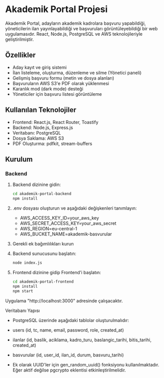 # Akademik Portal Projesi

Akademik Portal, adayların akademik kadrolara başvuru yapabildiği, yöneticilerin ilan yayınlayabildiği ve başvuruları görüntüleyebildiği bir web uygulamasıdır. React, Node.js, PostgreSQL ve AWS teknolojileriyle geliştirilmiştir.

## Özellikler

- Aday kayıt ve giriş sistemi
- İlan listeleme, oluşturma, düzenleme ve silme (Yönetici paneli)
- Gelişmiş başvuru formu (metin ve dosya alanları)
- Başvuruların AWS S3'e PDF olarak yüklenmesi
- Karanlık mod (dark mode) desteği
- Yöneticiler için başvuru listesi görüntüleme

## Kullanılan Teknolojiler

- Frontend: React.js, React Router, Toastify
- Backend: Node.js, Express.js
- Veritabanı: PostgreSQL
- Dosya Saklama: AWS S3
- PDF Oluşturma: pdfkit, stream-buffers

## Kurulum

### Backend

1. Backend dizinine gidin:
   ```bash
   cd akademik-portal-backend
   npm install

2. .env dosyası oluşturun ve aşağıdaki değişkenleri tanımlayın:
   - AWS_ACCESS_KEY_ID=your_aws_key
   - AWS_SECRET_ACCESS_KEY=your_aws_secret
   - AWS_REGION=eu-central-1
   - AWS_BUCKET_NAME=akademik-basvurular

3. Gerekli ek bağımlılıkları kurun

4. Backend sunucusunu başlatın:
   ```bash
   node index.js

6. Frontend dizinine gidip Frontend'i başlatın:
   ```bash
   cd akademik-portal-frontend
   npm install
   npm start

Uygulama "http://localhost:3000" adresinde çalışacaktır.


Veritabanı Yapısı
-  PostgreSQL üzerinde aşağıdaki tablolar oluşturulmalıdır:

-  users (id, tc, name, email, password, role, created_at)

-  ilanlar (id, baslik, aciklama, kadro_turu, baslangic_tarihi, bitis_tarihi, created_at)

-  basvurular (id, user_id, ilan_id, durum, basvuru_tarihi)

-  Ek olarak UUID'ler için gen_random_uuid() fonksiyonu kullanılmaktadır. Eğer aktif değilse pgcrypto eklentisi etkinleştirilmelidir.

